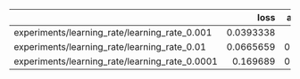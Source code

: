 |                                                |      loss |   accuracy |
|:-----------------------------------------------|----------:|-----------:|
| experiments/learning_rate/learning_rate_0.001  | 0.0393338 |   1        |
| experiments/learning_rate/learning_rate_0.01   | 0.0665659 |   0.979167 |
| experiments/learning_rate/learning_rate_0.0001 | 0.169689  |   0.989583 |